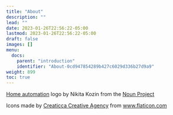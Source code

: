 ```yaml
---
title: "About"
description: ""
lead: ""
date: 2023-01-26T22:56:22-05:00
lastmod: 2023-01-26T22:56:22-05:00
draft: false
images: []
menu:
  docs:
    parent: "introduction"
    identifier: "About-0cd947854289b427c6029d336b27d9a9"
weight: 899
toc: true
---
```

[Home automation](https://thenounproject.com/search/?q=home%20automation&i=2813023) logo by Nikita Kozin from the [Noun Project](https://thenounproject.com)

Icons made by <a href="https://www.flaticon.com/authors/creaticca-creative-agency" title="Creaticca Creative Agency">Creaticca Creative Agency</a> from www.flaticon.com
